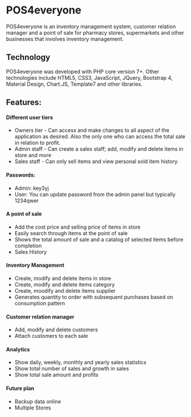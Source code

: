 # POS4everyone
POS4everyone is an inventory management system, customer relation manager and a point of sale for pharmacy stores, supermarkets and other businesses that involves inventory management.

## Technology
POS4everyone was developed with PHP core version 7+. Other technologies include HTML5, CSS3, JavaScript, JQuery, Bootstrap 4, Material Design, Chart.JS, Template7 and other libraries.

## Features:
#### Different user tiers
* Owners tier - Can access and make changes to all aspect of the application as desired. Also the only one who can access the total sale in relation to profit.
* Admin staff - Can create a sales staff; add, modify and delete items in store and more
* Sales staff - Can only sell items and view personal sold item history.

#### Passwords:
* Admin: key3yj
* User: You can update password from the admin panel but typically 1234qwer

#### A point of sale
* Add the cost price and selling price of items in store
* Easily search through items at the point of sale
* Shows the total amount of sale and a catalog of selected items before completion
* Sales History

#### Inventory Management
* Create, modify and delete items in store
* Create, modify and delete items category
* Create, moodify and delete items supplier
* Generates quantity to order with subsequent purchases based on consumption pattern

#### Customer relation manager
* Add, modify and delete customers
* Attach customers to each sale

#### Analytics
* Show daily, weekly, monthly and yearly sales statistics
* Show total number of sales and growth in sales
* Show total sale amount and profits

#### Future plan
* Backup data online
* Multiple Stores
